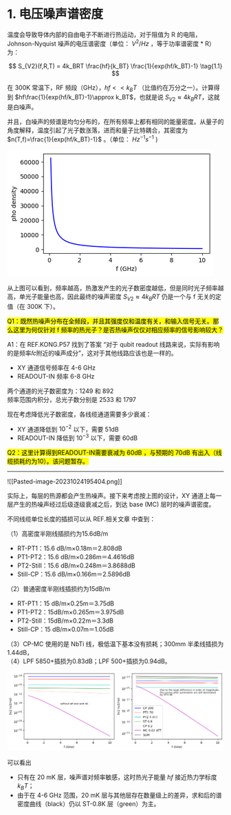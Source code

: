 # 1. 电压噪声谱密度

温度会导致导体内部的自由电子不断进行热运动，对于阻值为 R 的电阻，Johnson-Nyquist 噪声的电压谱密度（单位： $V^2/Hz$ ，等于功率谱密度 * R）为：

$$
S_{V2}(f,R,T) = 4k_BRT \frac{hf}{k_BT} \frac{1}{exp(hf/k_BT)-1}
\tag{1.1}
$$

在 300K 常温下，RF 频段（GHz），$hf<<k_BT$ （比值约在万分之一）。计算得到 $hf\frac{1}{exp(hf/k_BT)-1}\approx k_BT$，也就是说 $S_{V2}\approx 4k_BRT$，这就是白噪声。

并且，白噪声的频谱是均匀分布的，在所有频率上都有相同的能量密度。从量子的角度解释，温度引起了光子数涨落，进而和量子比特耦合，其密度为 $n(T,f)=\frac{1}{exp(hf/k_BT)-1}$ 。（单位： $Hz^{-1} s^{-1}$ )

![Alt text](image/Pasted-image-20231024195025.png)

从上图可以看到，频率越高，热激发产生的光子数密度越低，但是同时光子频率越高，单光子能量也高，因此最终的噪声密度 $S_{V2}\approx 4k_BRT$ 仍是一个与 f 无关的定值（在 300K 下）。

<mark>Q1：既然热噪声分布在全频段，并且其强度仅和温度有关，和输入信号无关。那么这里为何仅针对 f 频率的热光子？是否热噪声仅仅对相应频率的信号影响较大？</mark>

A1：在 REF.KONG.P57 找到了答案 “对于 qubit readout 线路来说，实际有影响的是频率𝑓𝑐附近的噪声成分”，这对于其他线路应该也是一样的。
- XY 通道信号频率在 4-6 GHz
- READOUT-IN 频率 6-8 GHz

两个通道的光子数密度为：1249 和 892\
频率范围内积分，总光子数分别是 2533 和 1797

现在考虑降低光子数密度，各线缆通道需要多少衰减：
- XY 通道降低到 $10^{-2}$ 以下，需要 51dB
- READOUT-IN 降低到 $10^{-3}$ 以下，需要 60dB

<mark>Q2：这里计算得到READOUT-IN需要衰减为 60dB ，与预期的 70dB 有出入（线缆损耗约为10）。该问题暂存。</mark>

---

![[Pasted-image-20231024195404.png]]

实际上，每层的热源都会产生热噪声。接下来考虑按上图的设计，XY 通道上每一层产生的热噪声经过后级逐级衰减之后，到达 base (MC) 层时的噪声谱密度。

不同线缆单位长度的插损可以从 REF.相关文章 <!-- 某计算环境支撑系统.doc --> 中查到：

（1）高密度半刚线插损约为15.6dB/m
- RT-PT1：15.6 dB/m×0.18m＝2.808dB
- PT1-PT2：15.6 dB/m×0.286m＝4.4616dB
- PT2-Still：15.6 dB/m×0.248m＝3.8688dB
- Still-CP：15.6 dB/m×0.166m＝2.5896dB

（2）普通密度半刚线插损约为15dB/m
- RT-PT1：15 dB/m×0.25m＝3.75dB
- PT1-PT2：15dB/m×0.265m＝3.975dB
- PT2-Still：15dB/m×0.22m＝3.3dB
- Still-CP：15 dB/m×0.07m＝1.05dB

（3）CP-MC 使用的是 NbTi 线，极低温下基本没有损耗；300mm 半柔线插损为1.44dB，\
（4）LPF 5850+插损为0.83dB；LPF 500+插损为0.94dB。

![Alt text](image/Pasted-image-20231024195448.png)

可以看出
- 只有在 20 mK 层，噪声谱对频率敏感，这时热光子能量 $hf$ 接近热力学标度 $k_BT$；
- 由于在 4-6 GHz 范围，20 mK 层与其他层存在数量级上的差异，求和后的谱密度曲线（black）仍以 ST-0.8K 层（green）为主。
